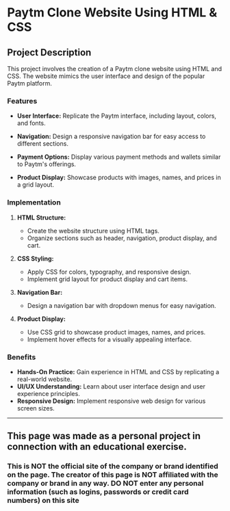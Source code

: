 # Paytm Clone Website Using HTML & CSS

## Project Description

This project involves the creation of a Paytm clone website using HTML and CSS. The website mimics the user interface and design of the popular Paytm platform.

### Features

- **User Interface:** Replicate the Paytm interface, including layout, colors, and fonts.

- **Navigation:** Design a responsive navigation bar for easy access to different sections.

- **Payment Options:** Display various payment methods and wallets similar to Paytm's offerings.

- **Product Display:** Showcase products with images, names, and prices in a grid layout.


### Implementation

1. **HTML Structure:**
   - Create the website structure using HTML tags.
   - Organize sections such as header, navigation, product display, and cart.

2. **CSS Styling:**
   - Apply CSS for colors, typography, and responsive design.
   - Implement grid layout for product display and cart items.

3. **Navigation Bar:**
   - Design a navigation bar with dropdown menus for easy navigation.

4. **Product Display:**
   - Use CSS grid to showcase product images, names, and prices.
   - Implement hover effects for a visually appealing interface.


### Benefits

- **Hands-On Practice:** Gain experience in HTML and CSS by replicating a real-world website.
- **UI/UX Understanding:** Learn about user interface design and user experience principles.
- **Responsive Design:** Implement responsive web design for various screen sizes.

<hr>

## This page was made as a personal project in connection with an educational exercise.
### This is NOT the official site of the company or brand identified on the page. The creator of this page is NOT affiliated with the company or brand in any way. DO NOT enter any personal information (such as logins, passwords or credit card numbers) on this site
